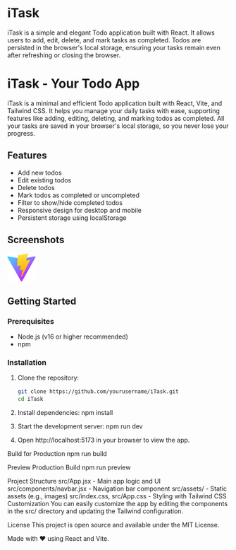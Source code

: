 # iTask
iTask is a simple and elegant Todo application built with React. It allows users to add, edit, delete, and mark tasks as completed. Todos are persisted in the browser's local storage, ensuring your tasks remain even after refreshing or closing the browser.

# iTask - Your Todo App

iTask is a minimal and efficient Todo application built with React, Vite, and Tailwind CSS. It helps you manage your daily tasks with ease, supporting features like adding, editing, deleting, and marking todos as completed. All your tasks are saved in your browser's local storage, so you never lose your progress.

## Features

- Add new todos
- Edit existing todos
- Delete todos
- Mark todos as completed or uncompleted
- Filter to show/hide completed todos
- Responsive design for desktop and mobile
- Persistent storage using localStorage

## Screenshots

![iTask Screenshot](public/vite.svg) <!-- Replace with an actual screenshot if available -->

## Getting Started

### Prerequisites

- Node.js (v16 or higher recommended)
- npm

### Installation

1. Clone the repository:
   ```sh
   git clone https://github.com/yourusername/iTask.git
   cd iTask
2. Install dependencies:
   npm install

3. Start the development server:
   npm run dev

4. Open http://localhost:5173 in your browser to view the app.

Build for Production
npm run build

Preview Production Build
npm run preview

Project Structure
src/App.jsx - Main app logic and UI
src/components/navbar.jsx - Navigation bar component
src/assets/ - Static assets (e.g., images)
src/index.css, src/App.css - Styling with Tailwind CSS
Customization
You can easily customize the app by editing the components in the src/ directory and updating the Tailwind configuration.

License
This project is open source and available under the MIT License.

Made with ❤️ using React and Vite.
